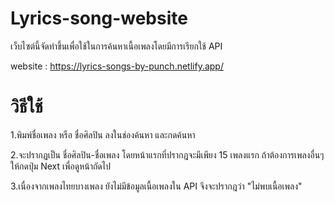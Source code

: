 # Lyrics-song-website
เว็บไซต์นี้จัดทำขึ้นเพื่อใช้ในการค้นหาเนื้อเพลงโดยมีการเรียกใช้ API

website : https://lyrics-songs-by-punch.netlify.app/

# วิธีใช้

1.พิมพ์ชื่อเพลง หรือ ชื่อศิลปิน ลงในช่องค้นหา และกดค้นหา

2.จะปรากฏเป็น ชื่อศิลปิน-ชื่อเพลง โดยหน้าแรกที่ปรากฎจะมีเพียง 15 เพลงแรก ถ้าต้องการเพลงอื่นๆ ให้กดปุ่ม Next เพื่อดูหน้าถัดไป

3.เนื่องจากเพลงไทยบางเพลง ยังไม่มีข้อมูลเนื้อเพลงใน API จึงจะปรากฎว่า "ไม่พบเนื้อเพลง"
